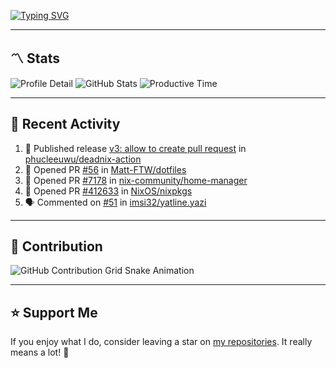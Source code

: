[![Typing SVG](https://readme-typing-svg.demolab.com?font=&duration=2500&pause=100&center=true&vCenter=true&multiline=true&width=1000&height=60&lines=Hi+There!;Welcome+to+my+Github+profile+%F0%9F%91%8B)](https://git.io/typing-svg)

---

## 〽️ Stats

![Profile Detail](http://github-profile-summary-cards.vercel.app/api/cards/profile-details?username=phucleeuwu&theme=transparent)
![GitHub Stats](http://github-profile-summary-cards.vercel.app/api/cards/stats?username=phucleeuwu&theme=transparent)
![Productive Time](http://github-profile-summary-cards.vercel.app/api/cards/productive-time?username=phucleeuwu&theme=transparent&utcOffset=8)

---

## 📝 Recent Activity

<!--START_SECTION:activity-->
1. 🚀 Published release [v3: allow to create pull request](https://github.com/phucleeuwu/deadnix-action/releases/tag/v3) in [phucleeuwu/deadnix-action](https://github.com/phucleeuwu/deadnix-action)
2. 💪 Opened PR [#56](https://github.com/Matt-FTW/dotfiles/pull/56) in [Matt-FTW/dotfiles](https://github.com/Matt-FTW/dotfiles)
3. 💪 Opened PR [#7178](https://github.com/nix-community/home-manager/pull/7178) in [nix-community/home-manager](https://github.com/nix-community/home-manager)
4. 💪 Opened PR [#412633](https://github.com/NixOS/nixpkgs/pull/412633) in [NixOS/nixpkgs](https://github.com/NixOS/nixpkgs)
5. 🗣 Commented on [#51](https://github.com/imsi32/yatline.yazi/issues/51#issuecomment-2924778179) in [imsi32/yatline.yazi](https://github.com/imsi32/yatline.yazi)
<!--END_SECTION:activity-->

<!--START_SECTION:waka-->

<!--END_SECTION:waka-->

---

## 🐍 Contribution

<picture>
  <source media="(prefers-color-scheme: dark)" srcset="https://raw.githubusercontent.com/phucleeuwu/phucleeuwu/output/github-contribution-grid-snake-dark.svg">
  <source media="(prefers-color-scheme: light)" srcset="https://raw.githubusercontent.com/phucleeuwu/phucleeuwu/output/github-contribution-grid-snake.svg">
  <img alt="GitHub Contribution Grid Snake Animation" src="https://raw.githubusercontent.com/phucleeuwu/phucleeuwu/output/github-contribution-grid-snake.svg">
</picture>

---

## ⭐ Support Me

If you enjoy what I do, consider leaving a star on [my repositories](https://github.com/phucleeuwu?tab=repositories&type=source). It really means a lot! 💙
